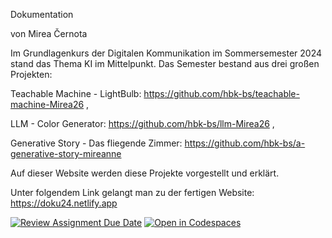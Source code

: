 
Dokumentation

von Mirea Černota

Im Grundlagenkurs der Digitalen Kommunikation im Sommersemester 2024 stand das Thema KI im Mittelpunkt. 
Das Semester bestand aus drei großen Projekten:

Teachable Machine - LightBulb:
https://github.com/hbk-bs/teachable-machine-Mirea26 ,

LLM - Color Generator:
https://github.com/hbk-bs/llm-Mirea26 ,

Generative Story - Das fliegende Zimmer:
https://github.com/hbk-bs/a-generative-story-mireanne

Auf dieser Website werden diese Projekte vorgestellt und erklärt. 

Unter folgendem Link gelangt man zu der fertigen Website: 
https://doku24.netlify.app



[![Review Assignment Due Date](https://classroom.github.com/assets/deadline-readme-button-22041afd0340ce965d47ae6ef1cefeee28c7c493a6346c4f15d667ab976d596c.svg)](https://classroom.github.com/a/ctJDMcM2)
[![Open in Codespaces](https://classroom.github.com/assets/launch-codespace-2972f46106e565e64193e422d61a12cf1da4916b45550586e14ef0a7c637dd04.svg)](https://classroom.github.com/open-in-codespaces?assignment_repo_id=15510416)